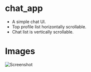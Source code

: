 # chat_app

* A simple chat UI.
* Top profile list horizontally scrollable.
* Chat list is vertically scrollable.

# Images

![Screenshot](https://user-images.githubusercontent.com/86222915/127170172-fc777ac5-1a05-4cc2-9855-5befe25bc831.png)


